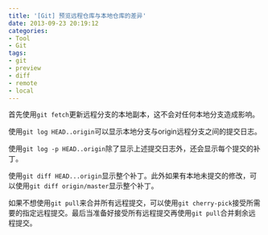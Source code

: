 ```yaml
---
title: '[Git] 预览远程仓库与本地仓库的差异'
date: 2013-09-23 20:19:12
categories: 
- Tool
- Git
tags: 
- git
- preview
- diff
- remote
- local
---
```

首先使用`git fetch`更新远程分支的本地副本，这不会对任何本地分支造成影响。

使用`git log HEAD..origin`可以显示本地分支与origin远程分支之间的提交日志。

使用`git log -p HEAD..origin`除了显示上述提交日志外，还会显示每个提交的补丁。

使用`git diff HEAD...origin`显示整个补丁。此外如果有本地未提交的修改，可以使用`git diff origin/master`显示整个补丁。

如果不想使用`git pull`来合并所有远程提交，可以使用`git cherry-pick`接受所需要的指定远程提交。最后当准备好接受所有远程提交再使用`git pull`合并剩余远程提交。
